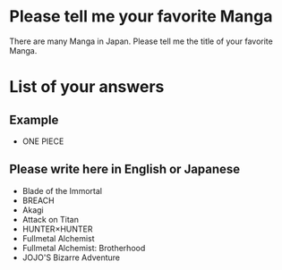 # Please tell me your favorite Manga
There are many Manga in Japan.
Please tell me the title of your favorite Manga.

# List of your answers 
## Example
- ONE PIECE

## Please write here in English or Japanese
- Blade of the Immortal
- BREACH
- Akagi
- Attack on Titan
- HUNTER×HUNTER
- Fullmetal Alchemist
- Fullmetal Alchemist: Brotherhood
- JOJO'S Bizarre Adventure